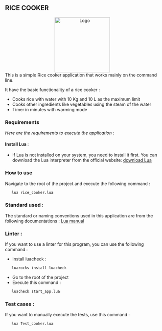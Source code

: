 ## RICE COOKER 

<div align="center">
    <img src="https://cdn-icons-png.flaticon.com/256/4152/4152586.png" alt="Logo" width="180" height="180">
</div>
This is a simple Rice cooker application that works mainly on the command line.


It have the basic functionality of a rice cooker :
* Cooks rice with water with 10 Kg and 10 L as the maximum limit
* Cooks other ingredients like vegetables using the steam of the water
* Timer in minutes with warming mode

### Requirements
_Here are the requirements to execute the application :_

#### Install Lua :
* If Lua is not installed on your system, you need to install it first. You can download the Lua interpreter from the official website: [download Lua](https://www.lua.org/download.html)

### How to use
Navigate to the root of the project and execute the following command :
```sh
   lua rice_cooker.lua
```

### Standard used :
The standard or naming conventions used in this application are from the following documentations :
[Lua manual](https://www.lua.org/manual/5.4/)


### Linter :
If you want to use a linter for this program, you can use the following command :
- Install luacheck :
```sh
   luarocks install luacheck
```
- Go to the root of the project
- Execute this command :
```sh
   luacheck start_app.lua
```

### Test cases : 
If you want to manually execute the tests, use this command :
```sh
   lua Test_cooker.lua
```